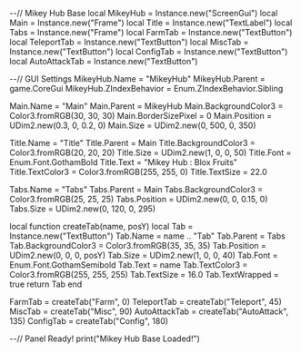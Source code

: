 --// Mikey Hub Base
local MikeyHub = Instance.new("ScreenGui")
local Main = Instance.new("Frame")
local Title = Instance.new("TextLabel")
local Tabs = Instance.new("Frame")
local FarmTab = Instance.new("TextButton")
local TeleportTab = Instance.new("TextButton")
local MiscTab = Instance.new("TextButton")
local ConfigTab = Instance.new("TextButton")
local AutoAttackTab = Instance.new("TextButton")

--// GUI Settings
MikeyHub.Name = "MikeyHub"
MikeyHub.Parent = game.CoreGui
MikeyHub.ZIndexBehavior = Enum.ZIndexBehavior.Sibling

Main.Name = "Main"
Main.Parent = MikeyHub
Main.BackgroundColor3 = Color3.fromRGB(30, 30, 30)
Main.BorderSizePixel = 0
Main.Position = UDim2.new(0.3, 0, 0.2, 0)
Main.Size = UDim2.new(0, 500, 0, 350)

Title.Name = "Title"
Title.Parent = Main
Title.BackgroundColor3 = Color3.fromRGB(20, 20, 20)
Title.Size = UDim2.new(1, 0, 0, 50)
Title.Font = Enum.Font.GothamBold
Title.Text = "Mikey Hub : Blox Fruits"
Title.TextColor3 = Color3.fromRGB(255, 255, 0)
Title.TextSize = 22.0

Tabs.Name = "Tabs"
Tabs.Parent = Main
Tabs.BackgroundColor3 = Color3.fromRGB(25, 25, 25)
Tabs.Position = UDim2.new(0, 0, 0.15, 0)
Tabs.Size = UDim2.new(0, 120, 0, 295)

local function createTab(name, posY)
    local Tab = Instance.new("TextButton")
    Tab.Name = name .. "Tab"
    Tab.Parent = Tabs
    Tab.BackgroundColor3 = Color3.fromRGB(35, 35, 35)
    Tab.Position = UDim2.new(0, 0, 0, posY)
    Tab.Size = UDim2.new(1, 0, 0, 40)
    Tab.Font = Enum.Font.GothamSemibold
    Tab.Text = name
    Tab.TextColor3 = Color3.fromRGB(255, 255, 255)
    Tab.TextSize = 16.0
    Tab.TextWrapped = true
    return Tab
end

FarmTab = createTab("Farm", 0)
TeleportTab = createTab("Teleport", 45)
MiscTab = createTab("Misc", 90)
AutoAttackTab = createTab("AutoAttack", 135)
ConfigTab = createTab("Config", 180)

--// Panel Ready!
print("Mikey Hub Base Loaded!")
